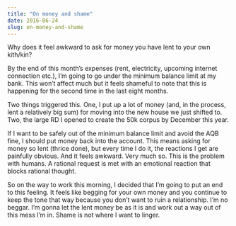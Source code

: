 ```yaml
---
title: "On money and shame"
date: 2016-06-24
slug: on-money-and-shame
---
```

Why does it feel awkward to ask for money you have lent to your own kith/kin?

By the end of this month’s expenses (rent, electricity, upcoming internet connection etc.), I’m going to go under the minimum balance limit at my bank. This won’t affect much but it feels shameful to note that this is happening for the second time in the last eight months.

Two things triggered this. One, I put up a lot of money (and, in the process, lent a relatively big sum) for moving into the new house we just shifted to. Two, the large RD I opened to create the 50k corpus by December this year.

If I want to be safely out of the minimum balance limit and avoid the AQB fine, I should put money back into the account. This means asking for money so lent (thrice done), but every time I do it, the reactions I get are painfully obvious. And it feels awkward. Very much so. This is the problem with humans. A rational request is met with an emotional reaction that blocks rational thought.

So on the way to work this morning, I decided that I’m going to put an end to this feeling. It feels like begging for your own money and you continue to keep the tone that way because you don’t want to ruin a relationship. I’m no beggar. I’m gonna let the lent money be as it is and work out a way out of this mess I’m in. Shame is not where I want to linger.
